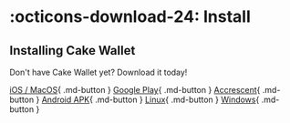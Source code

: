 ---
---
# :octicons-download-24: Install

## Installing Cake Wallet

Don't have Cake Wallet yet? Download it today!

[iOS / MacOS](https://apps.apple.com/us/app/cake-wallet-for-xmr-monero/id1334702542){ .md-button }
[Google Play](https://play.google.com/store/apps/details?id=com.cakewallet.cake_wallet&referrer=utm_source%3Dguides.cakewallet.com%26utm_medium%3Dwebsite){ .md-button }
[Accrescent](https://accrescent.app/app/com.cakewallet.cake_wallet){ .md-button }
[Android APK](https://github.com/cake-tech/cake_wallet/releases){ .md-button }
[Linux](https://github.com/cake-tech/cake_wallet/releases){ .md-button }
[Windows](https://github.com/cake-tech/cake_wallet/releases){ .md-button }